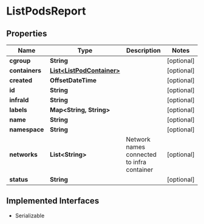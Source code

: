 

# ListPodsReport


## Properties

| Name | Type | Description | Notes |
|------------ | ------------- | ------------- | -------------|
|**cgroup** | **String** |  |  [optional] |
|**containers** | [**List&lt;ListPodContainer&gt;**](ListPodContainer.md) |  |  [optional] |
|**created** | **OffsetDateTime** |  |  [optional] |
|**id** | **String** |  |  [optional] |
|**infraId** | **String** |  |  [optional] |
|**labels** | **Map&lt;String, String&gt;** |  |  [optional] |
|**name** | **String** |  |  [optional] |
|**namespace** | **String** |  |  [optional] |
|**networks** | **List&lt;String&gt;** | Network names connected to infra container |  [optional] |
|**status** | **String** |  |  [optional] |


## Implemented Interfaces

* Serializable


